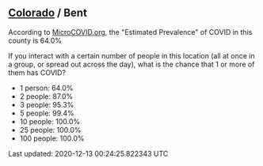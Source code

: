
## [Colorado](/united-states/colorado) / Bent

According to [MicroCOVID.org](http://microcovid.org),
the "Estimated Prevalence" of COVID in this county is 64.0%

If you interact with a certain number of people in this location
(all at once in a group, or spread out across the day), what is the chance that
1 or more of them has COVID?

- 1 person: 64.0%
- 2 people: 87.0%
- 3 people: 95.3%
- 5 people: 99.4%
- 10 people: 100.0%
- 25 people: 100.0%
- 100 people: 100.0%

Last updated: 2020-12-13 00:24:25.822343 UTC
